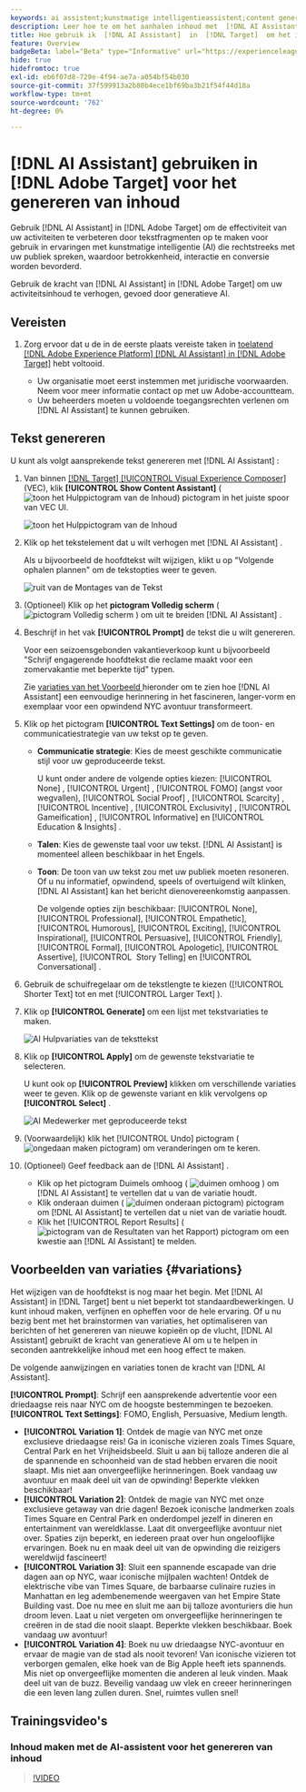 ```yaml
---
keywords: ai assistent;kunstmatige intelligentieassistent;content genereren;content accelerator;content genereren;content genereren
description: Leer hoe te om het aanhalen inhoud met  [!DNL AI Assistant] te produceren.
title: Hoe gebruik ik  [!DNL AI Assistant]  in  [!DNL Target]  om het in dienst nemen van inhoud te produceren?
feature: Overview
badgeBeta: label="Beta" type="Informative" url="https://experienceleague.adobe.com/docs/target/using/introduction/intro.html?lang=nl-NL#beta newtab=true" tooltip="Wat zijn de eigenschappen van Beta in  [!DNL Adobe Target]."
hide: true
hidefromtoc: true
exl-id: eb6f07d8-729e-4f94-ae7a-a054bf54b030
source-git-commit: 37f599913a2b80b4ece1bf69ba3b21f54f44d18a
workflow-type: tm+mt
source-wordcount: '762'
ht-degree: 0%

---
```


# [!DNL AI Assistant] gebruiken in [!DNL Adobe Target] voor het genereren van inhoud

Gebruik [!DNL AI Assistant] in [!DNL Adobe Target] om de effectiviteit van uw activiteiten te verbeteren door tekstfragmenten op te maken voor gebruik in ervaringen met kunstmatige intelligentie (AI) die rechtstreeks met uw publiek spreken, waardoor betrokkenheid, interactie en conversie worden bevorderd.

Gebruik de kracht van [!DNL AI Assistant] in [!DNL Adobe Target] om uw activiteitsinhoud te verhogen, gevoed door generatieve AI.

## Vereisten

1. Zorg ervoor dat u de in de eerste plaats vereiste taken in [ toelatend  [!DNL Adobe Experience Platform] [!DNL AI Assistant] in  [!DNL Adobe Target]](/help/main/c-intro/enabling-ai-assistant.md) hebt voltooid.

   * Uw organisatie moet eerst instemmen met juridische voorwaarden. Neem voor meer informatie contact op met uw Adobe-accountteam.
   * Uw beheerders moeten u voldoende toegangsrechten verlenen om [!DNL AI Assistant] te kunnen gebruiken.

## Tekst genereren

U kunt als volgt aansprekende tekst genereren met [!DNL AI Assistant] :

1. Van binnen [[!DNL Target] [!UICONTROL Visual Experience Composer]](/help/main/c-experiences/c-visual-experience-composer/viztarget-options.md) (VEC), klik **[!UICONTROL Show Content Assistant]** ( ![ toon het Hulppictogram van de Inhoud ](/help/main/assets/icons/MagicWand.svg)) pictogram in het juiste spoor van VEC UI.

   ![ toon het Hulppictogram van de Inhoud ](/help/main/c-intro/assets/ai-assistant-conntet-generation-icon.png)

1. Klik op het tekstelement dat u wilt verhogen met [!DNL AI Assistant] .

   Als u bijvoorbeeld de hoofdtekst wilt wijzigen, klikt u op &quot;Volgende ophalen plannen&quot; om de tekstopties weer te geven.

   ![ ruit van de Montages van de Tekst ](/help/main/c-intro/assets/ai-text-settings.png)

1. (Optioneel) Klik op het **pictogram Volledig scherm** ( ![ pictogram Volledig scherm ](/help/main/assets/icons/FullScreen.svg) ) om uit te breiden [!DNL AI Assistant] .

1. Beschrijf in het vak **[!UICONTROL Prompt]** de tekst die u wilt genereren.

   Voor een seizoensgebonden vakantieverkoop kunt u bijvoorbeeld &quot;Schrijf engagerende hoofdtekst die reclame maakt voor een zomervakantie met beperkte tijd&quot; typen.

   Zie [ variaties van het Voorbeeld ](#variations) hieronder om te zien hoe [!DNL AI Assistant] een eenvoudige herinnering in het fascineren, langer-vorm en exemplaar voor een opwindend NYC avontuur transformeert.

1. Klik op het pictogram **[!UICONTROL Text Settings]** om de toon- en communicatiestrategie van uw tekst op te geven.

   * **Communicatie strategie**: Kies de meest geschikte communicatie stijl voor uw geproduceerde tekst.

     U kunt onder andere de volgende opties kiezen: [!UICONTROL None] , [!UICONTROL Urgent] , [!UICONTROL FOMO] (angst voor wegvallen), [!UICONTROL Social Proof] , [!UICONTROL Scarcity] , [!UICONTROL Incentive] , [!UICONTROL Exclusivity] , [!UICONTROL Gameification] , [!UICONTROL Informative] en [!UICONTROL Education & Insights] .

   * **Talen**: Kies de gewenste taal voor uw tekst. [!DNL AI Assistant] is momenteel alleen beschikbaar in het Engels.
   * **Toon**: De toon van uw tekst zou met uw publiek moeten resoneren. Of u nu informatief, opwindend, speels of overtuigend wilt klinken, [!DNL AI Assistant] kan het bericht dienovereenkomstig aanpassen.

     De volgende opties zijn beschikbaar: [!UICONTROL None], [!UICONTROL Professional], [!UICONTROL Empathetic], [!UICONTROL Humorous], [!UICONTROL Exciting], [!UICONTROL Inspirational], [!UICONTROL Persuasive], [!UICONTROL Friendly], [!UICONTROL Formal], [!UICONTROL Apologetic], [!UICONTROL Assertive], [!UICONTROL &#x200B; Story Telling] en [!UICONTROL Conversational] .

1. Gebruik de schuifregelaar om de tekstlengte te kiezen ([!UICONTROL Shorter Text] tot en met [!UICONTROL Larger Text] ).

1. Klik op **[!UICONTROL Generate]** om een lijst met tekstvariaties te maken.

   ![ AI Hulpvariaties van de teksttekst ](/help/main/c-intro/assets/ai-variations-text.png)

1. Klik op **[!UICONTROL Apply]** om de gewenste tekstvariatie te selecteren.

   U kunt ook op **[!UICONTROL Preview]** klikken om verschillende variaties weer te geven. Klik op de gewenste variant en klik vervolgens op **[!UICONTROL Select]** .

   ![ AI Medewerker met geproduceerde tekst ](/help/main/c-intro/assets/ai-text-done.png)

1. (Voorwaardelijk) klik het [!UICONTROL Undo] pictogram ( ![ ongedaan maken pictogram ](/help/main/assets/icons/Undo.svg)) om veranderingen om te keren.

1. (Optioneel) Geef feedback aan de [!DNL AI Assistant] .

   * Klik op het pictogram Duimels omhoog ( ![ duimen omhoog ](/help/main/assets/icons/ThumbUp.svg) ) om [!DNL AI Assistant] te vertellen dat u van de variatie houdt.
   * Klik onderaan duimen ( ![ duimen onderaan pictogram ](/help/main/assets/icons/ThumbDown.svg)) pictogram om [!DNL AI Assistant] te vertellen dat u niet van de variatie houdt.
   * Klik het [!UICONTROL Report Results] ( ![ pictogram van de Resultaten van het Rapport ](/help/main/assets/icons/Flag.svg)) pictogram om een kwestie aan [!DNL AI Assistant] te melden.

## Voorbeelden van variaties {#variations}

Het wijzigen van de hoofdtekst is nog maar het begin. Met [!DNL AI Assistant] in [!DNL Target] bent u niet beperkt tot standaardbewerkingen. U kunt inhoud maken, verfijnen en opheffen voor de hele ervaring. Of u nu bezig bent met het brainstormen van variaties, het optimaliseren van berichten of het genereren van nieuwe kopieën op de vlucht, [!DNL AI Assistant] gebruikt de kracht van generatieve AI om u te helpen in seconden aantrekkelijke inhoud met een hoog effect te maken.

De volgende aanwijzingen en variaties tonen de kracht van [!DNL AI Assistant].

**[!UICONTROL Prompt]**: Schrijf een aansprekende advertentie voor een driedaagse reis naar NYC om de hoogste bestemmingen te bezoeken.
**[!UICONTROL Text Settings]**: FOMO, English, Persuasive, Medium length.
* **[!UICONTROL Variation 1]**: Ontdek de magie van NYC met onze exclusieve driedaagse reis! Ga in iconische vizieren zoals Times Square, Central Park en het Vrijheidsbeeld. Sluit u aan bij talloze anderen die al de spannende en schoonheid van de stad hebben ervaren die nooit slaapt. Mis niet aan onvergeeflijke herinneringen. Boek vandaag uw avontuur en maak deel uit van de opwinding! Beperkte vlekken beschikbaar!
* **[!UICONTROL Variation 2]**: Ontdek de magie van NYC met onze exclusieve getaway van drie dagen! Bezoek iconische landmerken zoals Times Square en Central Park en onderdompel jezelf in dineren en entertainment van wereldklasse. Laat dit onvergeeflijke avontuur niet over. Spaties zijn beperkt, en iedereen praat over hun ongelooflijke ervaringen. Boek nu en maak deel uit van de opwinding die reizigers wereldwijd fascineert!
* **[!UICONTROL Variation 3]**: Sluit een spannende escapade van drie dagen aan op NYC, waar iconische mijlpalen wachten! Ontdek de elektrische vibe van Times Square, de barbaarse culinaire ruzies in Manhattan en leg adembenemende weergaven van het Empire State Building vast. Doe nu mee en sluit me aan bij talloze avonturiers die hun droom leven. Laat u niet vergeten om onvergeeflijke herinneringen te creëren in de stad die nooit slaapt. Beperkte vlekken beschikbaar. Boek vandaag uw avontuur!
* **[!UICONTROL Variation 4]**: Boek nu uw driedaagse NYC-avontuur en ervaar de magie van de stad als nooit tevoren! Van iconische vizieren tot verborgen gemalen, elke hoek van de Big Apple heeft iets spannends. Mis niet op onvergeeflijke momenten die anderen al leuk vinden. Maak deel uit van de buzz. Beveilig vandaag uw vlek en creeer herinneringen die een leven lang zullen duren. Snel, ruimtes vullen snel!

## Trainingsvideo&#39;s

### Inhoud maken met de AI-assistent voor het genereren van inhoud

>[!VIDEO](https://video.tv.adobe.com/v/3434635/?learn=on">https://video.tv.adobe.com/v/3434635/?learn=on)
